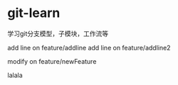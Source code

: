# git-learn
学习git分支模型，子模块，工作流等

add line on feature/addline
add line on feature/addline2

modify on feature/newFeature

lalala
